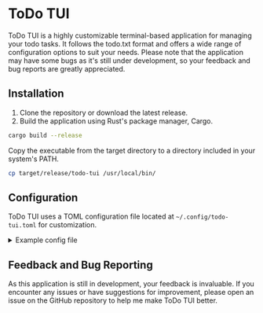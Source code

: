 # ToDo TUI

ToDo TUI is a highly customizable terminal-based application for managing your todo tasks. It follows the todo.txt format and offers a wide range of configuration options to suit your needs. Please note that the application may have some bugs as it's still under development, so your feedback and bug reports are greatly appreciated.

## Installation

1. Clone the repository or download the latest release.
2. Build the application using Rust's package manager, Cargo.

```bash
cargo build --release
```

Copy the executable from the target directory to a directory included in your system's PATH.

```bash
cp target/release/todo-tui /usr/local/bin/
```

## Configuration

ToDo TUI uses a TOML configuration file located at `~/.config/todo-tui.toml` for customization.

<details>
  <summary>Example config file</summary>
    
Cofig file with default values. And description for every setting.

```toml
# The active color for selected items
# You can set the color by name ("Blue"), by RGB values ([255, 0, 0]), or by index in the terminal (fg.Index = 5).
active_color = "Red"

# The initial widget to be displayed
init_widget = "List"

# The window title
window_title = "ToDo tui"

# The path to your todo.txt file
todo_path = "/home/jirka/todo.txt"

# Wrap long lines in the preview
wrap_preview = true

# Log file path
log_file = "log.log"

# Log format (uses placeholders)
log_format = "{d} [{h({l})}] {M}: {m}{n}"

# Log level (e.g., INFO, DEBUG)
log_level = "INFO"

# Enable file watcher for auto-reloading
file_watcher = true

# Indentation level for lists
list_shift = 4

# Sorting option for pending tasks
pending_sort = "Priority"

# Sorting option for completed tasks
done_sort = "None"

# Preview format (uses placeholders)
preview_format = """
Pending: {n}   Done: {N}
Subject: {s}
Priority: {p}
Create date: {c}
"""

# Layout configuration
layout = """
[
    Direction: Horizontal,
    Size: 50%,
    [
        List: 50%,
        Preview,
    ],
    [ Direction: Vertical,
      Done,
      [ 
        Contexts,
        Projects,
      ],
    ],
]
"""

# Priority-specific colors
[priority_colors.B]
fg = "Yellow"

[priority_colors.A]
fg = "Red"

[priority_colors.C]
fg = "Blue"

# Background color for categories
[category_color]
bg = "Blue"

# Background color for the active list item
[list_active_color]
bg = "LightRed"

# Background color for active pending tasks
[pending_active_color]

# Background color for active completed tasks
[done_active_color]

# Autosave duration (in seconds)
[autosave_duration]
secs = 900
nanos = 0

# List refresh rate (in seconds)
[list_refresh_rate]
secs = 5
nanos = 0

# Task keybindings
[[tasks_keybind.events]]
key = "Enter"
event = "Select"

[[tasks_keybind.events]]
event = "SwapDownItem"
key.Char = "D"

[[tasks_keybind.events]]
event = "SwapUpItem"
key.Char = "U"

[[tasks_keybind.events]]
event = "MoveItem"
key.Char = "d"

[[tasks_keybind.events]]
event = "RemoveItem"
key.Char = "x"

# Category keybindings
[[category_keybind.events]]
key = "Enter"
event = "Select"

# List keybindings
[[list_keybind.events]]
event = "ListLast"
key.Char = "G"

[[list_keybind.events]]
event = "ListFirst"
key.Char = "g"

[[list_keybind.events]]
event = "ListDown"
key.Char = "j"

[[list_keybind.events]]
event = "ListUp"
key.Char = "k"

# Window keybindings
[[window_keybind.events]]
event = "Quit"
key.Char = "q"

# Category style
[category_style]
fg = "DarkGray"

# Projects style
[projects_style]

# Contexts style
[contexts_style]

# Hashtags style
[hashtags_style]

# Custom category style for "todo-tui"
[custom_category_style."+todo-tui"]
fg = "LightBlue"
```

</details>

## Feedback and Bug Reporting

As this application is still in development, your feedback is invaluable. If you encounter any issues or have suggestions for improvement, please open an issue on the GitHub repository to help me make ToDo TUI better.
